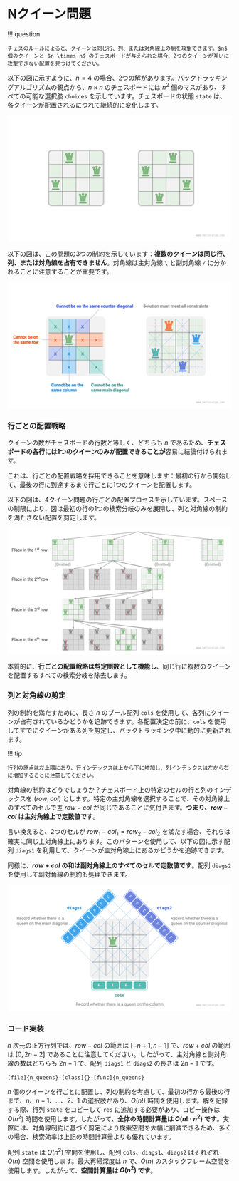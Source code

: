 # Nクイーン問題

!!! question

    チェスのルールによると、クイーンは同じ行、列、または対角線上の駒を攻撃できます。$n$ 個のクイーンと $n \times n$ のチェスボードが与えられた場合、2つのクイーンが互いに攻撃できない配置を見つけてください。

以下の図に示すように、$n = 4$ の場合、2つの解があります。バックトラッキングアルゴリズムの観点から、$n \times n$ のチェスボードには $n^2$ 個のマスがあり、すべての可能な選択肢 `choices` を示しています。チェスボードの状態 `state` は、各クイーンが配置されるにつれて継続的に変化します。

![4クイーン問題の解](n_queens_problem.assets/solution_4_queens.png)

以下の図は、この問題の3つの制約を示しています：**複数のクイーンは同じ行、列、または対角線を占有できません**。対角線は主対角線 `\` と副対角線 `/` に分かれることに注意することが重要です。

![Nクイーン問題の制約](n_queens_problem.assets/n_queens_constraints.png)

### 行ごとの配置戦略

クイーンの数がチェスボードの行数と等しく、どちらも $n$ であるため、**チェスボードの各行には1つのクイーンのみが配置できることが**容易に結論付けられます。

これは、行ごとの配置戦略を採用できることを意味します：最初の行から開始して、最後の行に到達するまで行ごとに1つのクイーンを配置します。

以下の図は、4クイーン問題の行ごとの配置プロセスを示しています。スペースの制限により、図は最初の行の1つの検索分岐のみを展開し、列と対角線の制約を満たさない配置を剪定します。

![行ごとの配置戦略](n_queens_problem.assets/n_queens_placing.png)

本質的に、**行ごとの配置戦略は剪定関数として機能し**、同じ行に複数のクイーンを配置するすべての検索分岐を除去します。

### 列と対角線の剪定

列の制約を満たすために、長さ $n$ のブール配列 `cols` を使用して、各列にクイーンが占有されているかどうかを追跡できます。各配置決定の前に、`cols` を使用してすでにクイーンがある列を剪定し、バックトラッキング中に動的に更新されます。

!!! tip

    行列の原点は左上隅にあり、行インデックスは上から下に増加し、列インデックスは左から右に増加することに注意してください。

対角線の制約はどうでしょうか？チェスボード上の特定のセルの行と列のインデックスを $(row, col)$ とします。特定の主対角線を選択することで、その対角線上のすべてのセルで差 $row - col$ が同じであることに気付きます。**つまり、$row - col$ は主対角線上で定数値です**。

言い換えると、2つのセルが $row_1 - col_1 = row_2 - col_2$ を満たす場合、それらは確実に同じ主対角線上にあります。このパターンを使用して、以下の図に示す配列 `diags1` を利用して、クイーンが主対角線上にあるかどうかを追跡できます。

同様に、**$row + col$ の和は副対角線上のすべてのセルで定数値です**。配列 `diags2` を使用して副対角線の制約も処理できます。

![列と対角線の制約の処理](n_queens_problem.assets/n_queens_cols_diagonals.png)

### コード実装

$n$ 次元の正方行列では、$row - col$ の範囲は $[-n + 1, n - 1]$ で、$row + col$ の範囲は $[0, 2n - 2]$ であることに注意してください。したがって、主対角線と副対角線の数はどちらも $2n - 1$ で、配列 `diags1` と `diags2` の長さは $2n - 1$ です。

```src
[file]{n_queens}-[class]{}-[func]{n_queens}
```

$n$ 個のクイーンを行ごとに配置し、列の制約を考慮して、最初の行から最後の行まで、$n$、$n-1$、$\dots$、$2$、$1$ の選択肢があり、$O(n!)$ 時間を使用します。解を記録する際、行列 `state` をコピーして `res` に追加する必要があり、コピー操作は $O(n^2)$ 時間を使用します。したがって、**全体の時間計算量は $O(n! \cdot n^2)$ です**。実際には、対角線制約に基づく剪定により検索空間を大幅に削減できるため、多くの場合、検索効率は上記の時間計算量よりも優れています。

配列 `state` は $O(n^2)$ 空間を使用し、配列 `cols`、`diags1`、`diags2` はそれぞれ $O(n)$ 空間を使用します。最大再帰深度は $n$ で、$O(n)$ のスタックフレーム空間を使用します。したがって、**空間計算量は $O(n^2)$ です**。

